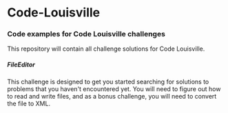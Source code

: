 # Code-Louisville
### Code examples for Code Louisville challenges

This repository will contain all challenge solutions for Code Louisville.

##### FileEditor
This challenge is designed to get you started searching for solutions to problems that you haven't encountered yet.  You will need to figure out how to read and write files, and as a bonus challenge, you will need to convert the file to XML.
